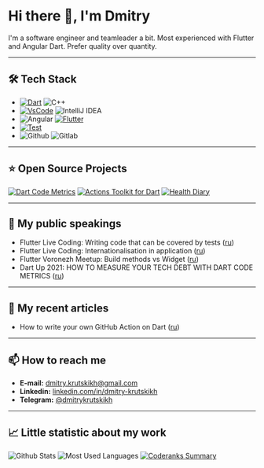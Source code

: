 # Hi there 👋, I'm Dmitry

I'm a software engineer and teamleader a bit. Most experienced with Flutter and Angular Dart. Prefer quality over quantity.

---

## 🛠 Tech Stack

* [![Dart](https://img.shields.io/badge/-Dart-05122A?style=flat&logo=dart&logoColor=0175C2)](https://dart.dev/) ![C++](https://img.shields.io/badge/-C++-05122A?style=flat&logo=c%2B%2B)
* [![VsCode](https://img.shields.io/badge/-VS%20Code-05122A?style=flat&logo=visualstudiocode&logoColor=007ACC)](https://code.visualstudio.com/) ![IntelliJ IDEA](https://img.shields.io/badge/-IntelliJ%20IDEA-05122A?logo=jetbrains&style=flat)
* ![Angular](https://img.shields.io/badge/-Angular%20Dart-05122A?style=flat&logo=angular&logoColor=blue) [![Flutter](https://img.shields.io/badge/-Flutter-05122A?style=flat&logo=flutter&logoColor=lightblue)](http://flutter.dev/)
* [![Test](https://img.shields.io/badge/-Test-05122A?style=flat&logo=dart)](https://dart.dev/guides/testing)
* ![Github](https://img.shields.io/badge/-Github-05122A?style=flat&logo=github) ![Gitlab](https://img.shields.io/badge/-Gitlab-05122A?style=flat&logo=gitlab)

---

## ⭐ Open Source Projects  

[![Dart Code Metrics](https://github-readme-stats.vercel.app/api/pin/?username=dart-code-checker&repo=dart-code-metrics)](https://github.com/dart-code-checker/dart-code-metrics)
[![Actions Toolkit for Dart](https://github-readme-stats.vercel.app/api/pin/?username=dkrutskikh&repo=actions-toolkit-dart)](https://github.com/dkrutskikh/actions-toolkit-dart)
[![Health Diary](https://github-readme-stats.vercel.app/api/pin/?username=ToymanInteractive&repo=toy-health-diary)](https://github.com/ToymanInteractive/toy-health-diary)

---

## 🎤 My public speakings

* Flutter Live Coding: Writing code that can be covered by tests ([ru](https://youtu.be/9DGO0OMUAVM/))
* Flutter Live Coding: Internationalisation in application ([ru](https://youtu.be/fIMwFcC9bsc/))
* Flutter Voronezh Meetup: Build methods vs Widget ([ru](https://youtu.be/PNJDqt3Z_7Q/))
* Dart Up 2021: HOW TO MEASURE YOUR TECH DEBT WITH DART CODE METRICS ([ru](https://www.youtube.com/watch?v=0QfQkr_fsaU))

---

## 📖 My recent articles

* How to write your own GitHub Action on Dart ([ru](https://habr.com/ru/company/surfstudio/blog/568030/))

---

## 📫 How to reach me

* **E-mail:** [dmitry.krutskikh@gmail.com](mailto:dmitry.krutskikh@gmail.com)  
* **Linkedin:** [linkedin.com/in/dmitry-krutskikh](https://www.linkedin.com/in/dmitry-krutskikh)  
* **Telegram:** [@dmitrykrutskikh](https://t.me/dmitrykrutskikh)  

---

## 📈 Little statistic about my work

![Github Stats](https://github-readme-stats.vercel.app/api?username=dkrutskikh&count_private=true&theme=default&show_icons=true)
![Most Used Languages](https://github-readme-stats.anuraghazra1.vercel.app/api/top-langs/?username=dkrutskikh&layout=compact&theme=default)
[![Coderanks Summary](https://cr-ss-service.azurewebsites.net/api/ScreenShot?widget=summary&username=dkrutskikh&badges=2&branding=false&show-header=false)](https://profile.codersrank.io/user/dkrutskikh/)
